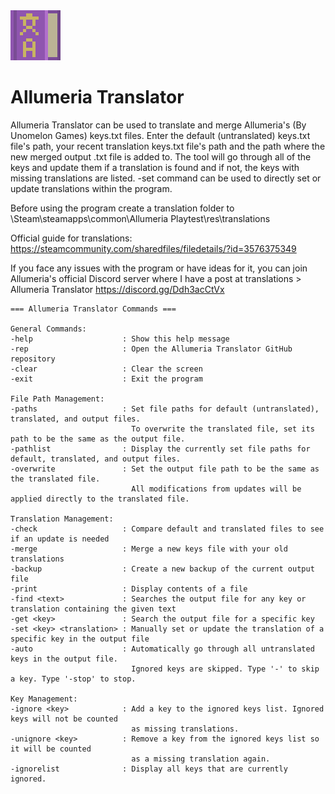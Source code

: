 <img src="images/icon.png" width="80" height="80" />

# Allumeria Translator

Allumeria Translator can be used to translate and merge Allumeria's (By Unomelon Games) keys.txt files. Enter the default (untranslated) keys.txt file's path, your recent translation keys.txt file's path and the path where the new merged output .txt file is added to. The tool will go through all of the keys and update them if a translation is found and if not, the keys with missing translations are listed. -set command can be used to directly set or update translations within the program.

Before using the program create a translation folder to \Steam\steamapps\common\Allumeria Playtest\res\translations

Official guide for translations: https://steamcommunity.com/sharedfiles/filedetails/?id=3576375349

If you face any issues with the program or have ideas for it, you can join Allumeria's official Discord server where I have a post at translations > Allumeria Translator https://discord.gg/Ddh3acCtVx

    === Allumeria Translator Commands ===
    
    General Commands:
    -help                    : Show this help message
    -rep                     : Open the Allumeria Translator GitHub repository
    -clear                   : Clear the screen
    -exit                    : Exit the program
    
    File Path Management:
    -paths                   : Set file paths for default (untranslated), translated, and output files.
                               To overwrite the translated file, set its path to be the same as the output file.
    -pathlist                : Display the currently set file paths for default, translated, and output files.
    -overwrite               : Set the output file path to be the same as the translated file.
                               All modifications from updates will be applied directly to the translated file.

    Translation Management:
    -check                   : Compare default and translated files to see if an update is needed
    -merge                   : Merge a new keys file with your old translations
    -backup                  : Create a new backup of the current output file
    -print                   : Display contents of a file
    -find <text>             : Searches the output file for any key or translation containing the given text
    -get <key>               : Search the output file for a specific key
    -set <key> <translation> : Manually set or update the translation of a specific key in the output file
    -auto                    : Automatically go through all untranslated keys in the output file.
                               Ignored keys are skipped. Type '-' to skip a key. Type '-stop' to stop.
                               
    Key Management:
    -ignore <key>            : Add a key to the ignored keys list. Ignored keys will not be counted
                               as missing translations.
    -unignore <key>          : Remove a key from the ignored keys list so it will be counted
                               as a missing translation again.
    -ignorelist              : Display all keys that are currently ignored. 
